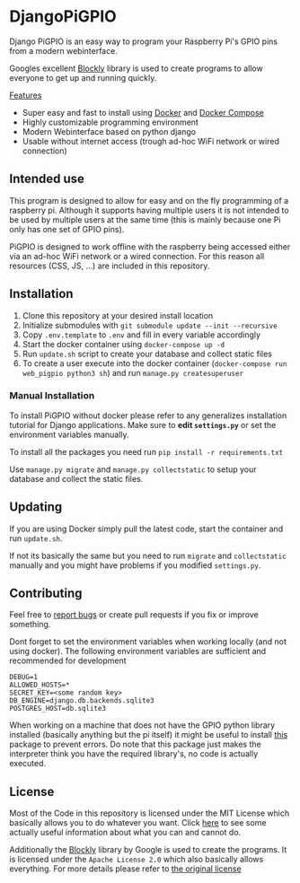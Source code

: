 # DjangoPiGPIO
Django PiGPIO is an easy way to program your Raspberry Pi's GPIO 
pins from a modern webinterface.

Googles excellent [Blockly](https://developers.google.com/blockly/) library is used to
create programs to allow everyone to get up and running quickly.

<u>Features</u>
- Super easy and fast to install using [Docker](https://www.docker.com/) and 
[Docker Compose](https://docs.docker.com/compose/)
- Highly customizable programming environment
- Modern Webinterface based on python django
- Usable without internet access (trough ad-hoc WiFi network or wired connection)

## Intended use
This program is designed to allow for easy and on the fly programming of a raspberry pi.
Although it supports having multiple users it is not intended to be used by multiple users at the
same time (this is mainly because one Pi only has one set of GPIO pins).

PiGPIO is designed to work offline with the raspberry being accessed either via an ad-hoc WiFi network 
or a wired connection. For this reason all resources (CSS, JS, ...) are included in this repository.

## Installation
1. Clone this repository at your desired install location
2. Initialize submodules with `git submodule update --init --recursive`
3. Copy `.env.template` to `.env` and fill in every variable accordingly
4. Start the docker container using `docker-compose up -d`
5. Run `update.sh` script to create your database and collect static files
6. To create a user execute into the docker container (`docker-compose run web_pigpio python3 sh`) and run `manage.py createsuperuser`


### Manual Installation
To install PiGPIO without docker please refer to any generalizes installation tutorial for Django
applications. Make sure to **edit `settings.py`** or set the environment variables manually.  

To install all the packages you need run `pip install -r requirements.txt`

Use `manage.py migrate` and `manage.py collectstatic` to setup your database and collect the static files.

## Updating
If you are using Docker simply pull the latest code, start the container and run `update.sh`.

If not its basically the same but you need to run `migrate` and `collectstatic` manually and you
might have problems if you modified `settings.py`.

## Contributing
Feel free to [report bugs]() or create pull requests if you fix or improve something.

Dont forget to set the environment variables when working locally (and not using docker). 
The following environment variables are sufficient and recommended for development
```
DEBUG=1
ALLOWED_HOSTS=*
SECRET_KEY=<some random key>
DB_ENGINE=django.db.backends.sqlite3
POSTGRES_HOST=db.sqlite3
```

When working on a machine that does not have the GPIO python library installed (basically anything but the pi itself)
it might be useful to install [this](https://github.com/Def4l71diot/RPi.GPIO-def) package to prevent errors.
Do note that this package just makes the interpreter think you have the required library's, no code is 
actually executed.

## License
Most of the Code in this repository is licensed under the MIT License which basically allows you to do whatever you want.
Click [here](https://github.com/vabene1111/Django-PiGPIO/blob/master/LICENSE.md) to see some actually useful information 
about what you can and cannot do.

Additionally the [Blockly](https://developers.google.com/blockly/) library by Google is used to create the programs. It is licensed under
the `Apache License 2.0` which also basically allows everything. For more details please
refer to [the original license](https://github.com/google/blockly/blob/master/LICENSE)
